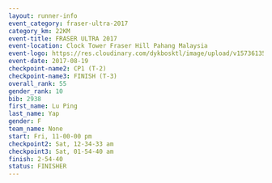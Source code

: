 ```yaml
---
layout: runner-info 
event_category: fraser-ultra-2017 
category_km: 22KM 
event-title: FRASER ULTRA 2017 
event-location: Clock Tower Fraser Hill Pahang Malaysia 
event-logo: https://res.cloudinary.com/dykbosktl/image/upload/v1573613535/Logo/logo_mfst7w.jpg 
event-date: 2017-08-19 
checkpoint-name2: CP1 (T-2) 
checkpoint-name3: FINISH (T-3) 
overall_rank: 55
gender_rank: 10
bib: 2938
first_name: Lu Ping
last_name: Yap
gender: F
team_name: None
start: Fri, 11-00-00 pm
checkpoint2: Sat, 12-34-33 am
checkpoint3: Sat, 01-54-40 am
finish: 2-54-40
status: FINISHER
---
```

